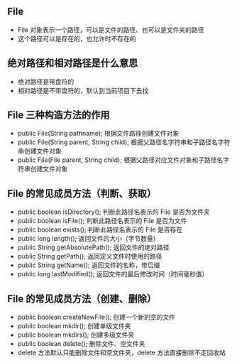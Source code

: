 ## File
* File 对象表示一个路径，可以是文件的路径、也可以是文件夹的路径
* 这个路径可以是存在的，也允许时不存在的

## 绝对路径和相对路径是什么意思
* 绝对路径是带盘符的
* 相对路径是不带盘符的，默认到当前项目下去找

## File 三种构造方法的作用
* public File(String pathname); 根据文件路径创建文件对象
* public File(String parent, String child); 根据父路径名字符串和子路径名字符串创建文件对象
* public File(File parent, String child); 根据父路径对应文件对象和子路径名字符串创建文件对象

## File 的常见成员方法（判断、获取）
* public boolean isDirectory(); 判断此路径名表示的 File 是否为文件夹
* public boolean isFile(); 判断此路径名表示的 File 是否为文件
* public boolean exists(); 判断此路径名表示的 File 是否存在
* public long length(); 返回文件的大小（字节数量）
* public String getAbsolutePath(); 返回文件的绝对路径
* public String getPath(); 返回定义文件时使用的路径
* public String getName(); 返回文件的名称，带后缀
* public long lastModified(); 返回文件的最后修改时间（时间毫秒值）

## File 的常见成员方法（创建、删除）
* public boolean createNewFile(); 创建一个新的空的文件
* public boolean mkdir(); 创建单级文件夹
* public boolean mkdirs(); 创建多级文件夹
* public boolean delete(); 删除文件、空文件夹
* delete 方法默认只能删除文件和空文件夹，delete 方法直接删除不走回收站
